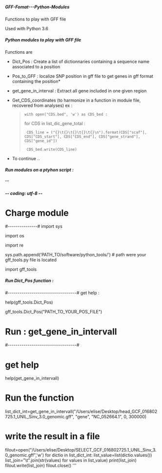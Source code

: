 ##### GFF-Fomat---Python-Modules
Functions to play with GFF file

Used with Python 3.6

##### Python modules to play with GFF file
Functions are

- Dict_Pos : Create a list of dictionnaries containing a sequence name associated to a position
- Pos_to_GFF : localize SNP position in gff file to get genes in gff format containing the position*
- get_gene_in_interval : Extract all gene included in one given region
- Get_CDS_coordinates (to harmonize in a function in module file, recovered from analyses)
  ex :
  
  >     with open("CDS.bed", 'w') as CDS_bed :
  > 
  >  for CDS in list_dic_gene_total :
  > 
  >      CDS_line = ("{}\t{}\t{}\t{}\t{}\n").format(CDS["scaf"], CDS["CDS_start"], CDS["CDS_end"], CDS["gene_strand"], CDS["gene_id"])
  > 
  >      CDS_bed.write(CDS_line)
  

- To continue ..

  
##### Run modules on a ptyhon script :
'''
##### -*- coding: utf-8 -*-

# Charge module 
#---------------#
import sys

import os

import re

sys.path.append('PATH_TO/software/python_tools/') # path were your gff_tools.py file is located

import gff_tools

##### Run Dict_Pos function :
#-----------------------------------#
get help :

help(gff_tools.Dict_Pos)

gff_tools.Dict_Pos("PATH_TO_YOUR_POS_FILE")

# Run : get_gene_in_intervall
#-----------------------------------#
# get help
help(get_gene_in_intervall)

# Run the function
list_dict_int=get_gene_in_intervall("/Users/elise/Desktop/head_GCF_016802725.1_UNIL_Sinv_3.0_genomic.gff", "gene", "NC_052664.1", 0, 300000)

# write the result in a file
filout=open("/Users/elise/Desktop/SELECT_GCF_016802725.1_UNIL_Sinv_3.0_genomic.gff",'w')
for dictio in list_dict_int:
    list_value=list(dictio.values())
    list_join="\t".join(str(values) for values in list_value)
    print(list_join)
    filout.write(list_join)
filout.close()
'''

